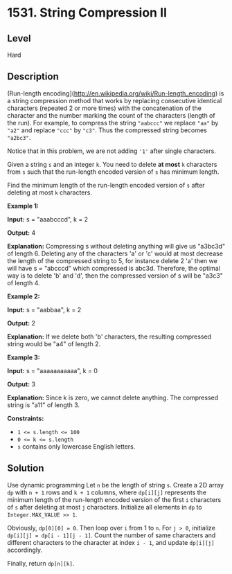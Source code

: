 # 1531. String Compression II
## Level
Hard

## Description
(Run-length encoding](http://en.wikipedia.org/wiki/Run-length_encoding) is a string compression method that works by replacing consecutive identical characters (repeated 2 or more times) with the concatenation of the character and the number marking the count of the characters (length of the run). For example, to compress the string `"aabccc"` we replace `"aa"` by `"a2"` and replace `"ccc"` by `"c3"`. Thus the compressed string becomes `"a2bc3"`.

Notice that in this problem, we are not adding `'1'` after single characters.

Given a string `s` and an integer `k`. You need to delete **at most** `k` characters from `s` such that the run-length encoded version of `s` has minimum length.

Find the minimum length of the run-length encoded version of `s` after deleting at most `k` characters.

**Example 1:**

**Input:** s = "aaabcccd", k = 2

**Output:** 4

**Explanation:** Compressing s without deleting anything will give us "a3bc3d" of length 6. Deleting any of the characters 'a' or 'c' would at most decrease the length of the compressed string to 5, for instance delete 2 'a' then we will have s = "abcccd" which compressed is abc3d. Therefore, the optimal way is to delete 'b' and 'd', then the compressed version of s will be "a3c3" of length 4.

**Example 2:**

**Input:** s = "aabbaa", k = 2

**Output:** 2

**Explanation:** If we delete both 'b' characters, the resulting compressed string would be "a4" of length 2.

**Example 3:**

**Input:** s = "aaaaaaaaaaa", k = 0

**Output:** 3

**Explanation:** Since k is zero, we cannot delete anything. The compressed string is "a11" of length 3.

**Constraints:**

* `1 <= s.length <= 100`
* `0 <= k <= s.length`
* `s` contains only lowercase English letters.

## Solution
Use dynamic programming Let `n` be the length of string `s`. Create a 2D array `dp` with `n + 1` rows and `k + 1` columns, where `dp[i][j]` represents the minimum length of the run-length encoded version of the first `i` characters of `s` after deleting at most `j` characters. Initialize all elements in `dp` to `Integer.MAX_VALUE >> 1`.

Obviously, `dp[0][0] = 0`. Then loop over `i` from 1 to `n`. For `j > 0`, initialize `dp[i][j] = dp[i - 1][j - 1]`. Count the number of same characters and different characters to the character at index `i - 1`, and update `dp[i][j]` accordingly.

Finally, return `dp[n][k]`.
